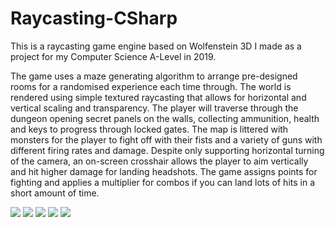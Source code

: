 # Raycasting-CSharp

This is a raycasting game engine based on Wolfenstein 3D I made as a project for my Computer Science A-Level in 2019.

The game uses a maze generating algorithm to arrange pre-designed rooms for a randomised experience each time through.
The world is rendered using simple textured raycasting that allows for horizontal and vertical scaling and transparency.
The player will traverse through the dungeon opening secret panels on the walls, collecting ammunition, health and keys to progress through locked gates.
The map is littered with monsters for the player to fight off with their fists and a variety of guns with different firing rates and damage.
Despite only supporting horizontal turning of the camera, an on-screen crosshair allows the player to aim vertically and hit higher damage for landing headshots.
The game assigns points for fighting and applies a multiplier for combos if you can land lots of hits in a short amount of time.

![](https://imgur.com/czoKgFJ)
![](https://imgur.com/oeJfwMM)
![](https://imgur.com/y6RED11)
![](https://imgur.com/KhvXxLK)
![](https://imgur.com/vlWbPrR)
